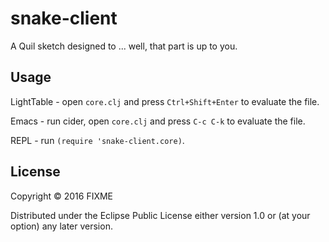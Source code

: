 # snake-client

A Quil sketch designed to ... well, that part is up to you.

## Usage

LightTable - open `core.clj` and press `Ctrl+Shift+Enter` to evaluate the file.

Emacs - run cider, open `core.clj` and press `C-c C-k` to evaluate the file.

REPL - run `(require 'snake-client.core)`.

## License

Copyright © 2016 FIXME

Distributed under the Eclipse Public License either version 1.0 or (at
your option) any later version.
